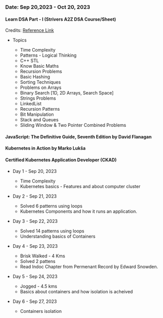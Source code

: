 ###  Date: Sep 20,2023 - Oct 20, 2023

#### Learn DSA Part - I  (Strivers A2Z DSA Course/Sheet)

Credits: [Reference Link](https://takeuforward.org/strivers-a2z-dsa-course/strivers-a2z-dsa-course-sheet-2/)

* Topics

    - Time Complexity
    - Patterns - Logical Thinking
    - C++ STL
    - Know Basic Maths
    - Recursion Problems
    - Basic Hashing
    - Sorting Techniques
    - Problems on Arrays
    - Binary Search [1D, 2D Arrays, Search Space]
    - Strings Problems
    - LinkedList
    - Recursion Patterns
    - Bit Manipulation
    - Stack and Queues
    - Sliding Window & Two Pointer Combined Problems

#### JavaScript: The Definitive Guide, Seventh Edition by David Flanagan

#### Kubernetes in Action by Marko Lukša

#### Certified Kubernetes Application Developer (CKAD)


* Day 1 - Sep 20, 2023
    - Time Complexity
    - Kubernetes basics - Features and about computer cluster

* Day 2 - Sep 21, 2023
    - Solved 6 patterns using loops
    - Kubernetes Components and how it runs an application.

* Day 3 - Sep 22, 2023
    - Solved 14 patterns using loops
    - Understanding basics of Containers

* Day 4 - Sep 23, 2023
    - Brisk Walked -  4 Kms
    - Solved 2 pattens
    - Read Indoc Chapter from Permenant Record by Edward Snowden.

* Day 5 - Sep 24, 2023
    - Jogged - 4.5 kms
    - Basics about containers and how isolation is acheived

* Day 6 - Sep 27, 2023
    - Containers isolation
